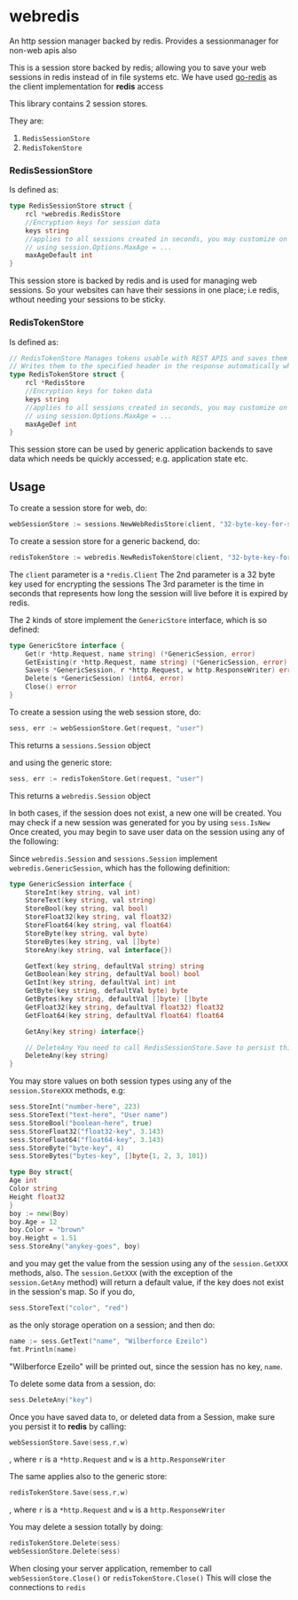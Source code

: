 # webredis
An http session manager backed by redis. Provides a sessionmanager for non-web apis also

This is a session store backed by redis; allowing you to save your web sessions in redis instead of in file systems etc.
We have used [go-redis](https://github.com/go-redis/redis) as the client implementation for **redis** access



This library contains 2 session stores.

They are:

1. ```RedisSessionStore```
2. ```RedisTokenStore```

### RedisSessionStore
Is defined as:
```Go
type RedisSessionStore struct {
	rcl *webredis.RedisStore
	//Encryption keys for session data
	keys string
	//applies to all sessions created in seconds, you may customize on the individual sessions
	// using session.Options.MaxAge = ...
	maxAgeDefault int
}
```
This session store is backed by redis and is used for managing web sessions. 
So your websites can have their sessions in one place; i.e redis, wthout needing your sessions to be sticky.

### RedisTokenStore
Is defined as:

```Go
// RedisTokenStore Manages tokens usable with REST APIS and saves them to redis.
// Writes them to the specified header in the response automatically when the request has been processed
type RedisTokenStore struct {
	rcl *RedisStore
	//Encryption keys for token data
	keys string
	//applies to all sessions created in seconds, you may customize on the individual sessions
	// using session.Options.MaxAge = ...
	maxAgeDef int
}
```
This session store can be used by generic application backends to save data which needs be quickly accessed; e.g. application state etc.

## Usage

To create a session store for web, do:

```Go
webSessionStore := sessions.NewWebRedisStore(client, "32-byte-key-for-session-encoding", 7200)
```

To create a session store for a generic backend, do:

```Go
redisTokenStore := webredis.NewRedisTokenStore(client, "32-byte-key-for-session-encoding", 7200)
```

The ```client``` parameter is a ```*redis.Client```
The 2nd parameter is a 32 byte key used for encrypting the sessions
The 3rd parameter is the time in seconds that represents how long the session will live before it is expired by redis.

The 2 kinds of store implement the ```GenericStore``` interface, which is so defined:

```Go
type GenericStore interface {
	Get(r *http.Request, name string) (*GenericSession, error)
	GetExisting(r *http.Request, name string) (*GenericSession, error)
	Save(s *GenericSession, r *http.Request, w http.ResponseWriter) error
	Delete(s *GenericSession) (int64, error)
	Close() error
}
```

To create a session using the web session store, do:

```Go
sess, err := webSessionStore.Get(request, "user")
```
This returns a ```sessions.Session``` object

and using the generic store:

```Go
sess, err := redisTokenStore.Get(request, "user")
```
This returns a ```webredis.Session``` object


In both cases, if the session does not exist, a new one will be created. You may check if a new session was generated for you by using ```sess.IsNew```
Once created, you may begin to save user data on the session using any of the following:


Since ```webredis.Session``` and ```sessions.Session``` implement ```webredis.GenericSession```, which has the following definition:

```Go
type GenericSession interface {
	StoreInt(key string, val int)
	StoreText(key string, val string)
	StoreBool(key string, val bool)
	StoreFloat32(key string, val float32)
	StoreFloat64(key string, val float64)
	StoreByte(key string, val byte)
	StoreBytes(key string, val []byte)
	StoreAny(key string, val interface{})

	GetText(key string, defaultVal string) string
	GetBoolean(key string, defaultVal bool) bool
	GetInt(key string, defaultVal int) int
	GetByte(key string, defaultVal byte) byte
	GetBytes(key string, defaultVal []byte) []byte
	GetFloat32(key string, defaultVal float32) float32
	GetFloat64(key string, defaultVal float64) float64

	GetAny(key string) interface{}

	// DeleteAny You need to call RedisSessionStore.Save to persist this action to redis!
	DeleteAny(key string)
}
```

You may store values on both session types using any of the ```session.StoreXXX``` methods, e.g:

```Go
sess.StoreInt("number-here", 223)
sess.StoreText("text-here", "User name")
sess.StoreBool("boolean-here", true)
sess.StoreFloat32("float32-key", 3.143)
sess.StoreFloat64("float64-key", 3.143)
sess.StoreByte("byte-key", 4)
sess.StoreBytes("bytes-key", []byte{1, 2, 3, 101})

type Boy struct{
Age int
Color string
Height float32
}
boy := new(Boy)
boy.Age = 12
boy.Color = "brown"
boy.Height = 1.51
sess.StoreAny("anykey-goes", boy)
```
and you may get the value from the session using any of the ```session.GetXXX``` methods, also.
The ```session.GetXXX``` (with the exception of the ```session.GetAny``` method) will return a default value, if the key does not exist in the session's map.
So if you do, 
```Go
sess.StoreText("color", "red")
```
as the only storage operation on a session; and then do:

```Go
name := sess.GetText("name", "Wilberforce Ezeilo")
fmt.Println(name)
```
"Wilberforce Ezeilo" will be printed out, since the session has no key, ```name```.

To delete some data from a session, do:

```Go
sess.DeleteAny("key")
```

Once you have saved data to, or deleted data from a Session, make sure you persist it to **redis** by calling:
```Go
webSessionStore.Save(sess,r,w)
```
, where ```r``` is a ```*http.Request``` and ```w``` is a ```http.ResponseWriter```

The same applies also to the generic store:
```Go
redisTokenStore.Save(sess,r,w)
```
, where ```r``` is a ```*http.Request``` and ```w``` is a ```http.ResponseWriter```


You may delete a session totally by doing:

```Go
redisTokenStore.Delete(sess)
webSessionStore.Delete(sess)
```

When closing your server application, remember to call ```webSessionStore.Close()``` or ```redisTokenStore.Close()```
This will close the connections to ```redis```















